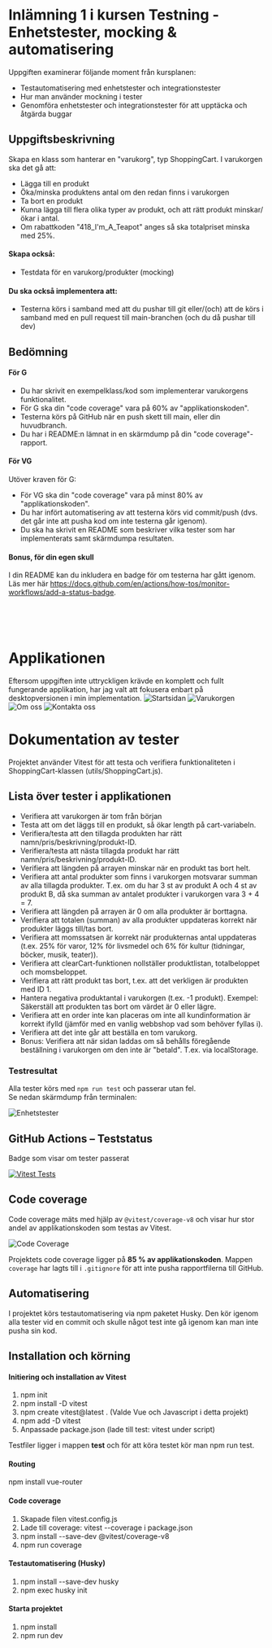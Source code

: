# Inlämning 1 i kursen Testning - Enhetstester, mocking & automatisering

Uppgiften examinerar följande moment från kursplanen:

* Testautomatisering med enhetstester och integrationstester
* Hur man använder mockning i tester
* Genomföra enhetstester och integrationstester för att upptäcka och åtgärda buggar

## Uppgiftsbeskrivning
Skapa en klass som hanterar en "varukorg", typ ShoppingCart. I varukorgen ska det gå att:

* Lägga till en produkt
* Öka/minska produktens antal om den redan finns i varukorgen
* Ta bort en produkt
* Kunna lägga till flera olika typer av produkt, och att rätt produkt minskar/ökar i antal.
* Om rabattkoden "418_I'm_A_Teapot" anges så ska totalpriset minska med 25%.

#### Skapa också:

* Testdata för en varukorg/produkter (mocking)

#### Du ska också implementera att:

* Testerna körs i samband med att du pushar till git eller/(och) att de körs i samband med en pull request till main-branchen (och du då pushar till dev)

## Bedömning
#### För G
* Du har skrivit en exempelklass/kod som implementerar varukorgens funktionalitet.
* För G ska din "code coverage" vara på 60% av "applikationskoden".
* Testerna körs på GitHub när en push skett till main, eller din huvudbranch.
* Du har i README:n lämnat in en skärmdump på din "code coverage"-rapport.

#### För VG
Utöver kraven för G:

* För VG ska din "code coverage" vara på minst 80% av "applikationskoden".
* Du har infört automatisering av att testerna körs vid commit/push (dvs. det går inte att pusha kod om inte testerna går igenom).
* Du ska ha skrivit en README som beskriver vilka tester som har implementerats samt skärmdumpa resultaten.

#### Bonus, för din egen skull
I din README kan du inkludera en badge för om testerna har gått igenom. Läs mer här https://docs.github.com/en/actions/how-tos/monitor-workflows/add-a-status-badge.

<br>
<br>
<br>

# Applikationen
Eftersom uppgiften inte uttryckligen krävde en komplett och fullt fungerande applikation, har jag valt att fokusera enbart på desktopversionen i min implementation.
![Startsidan](public/application_desktop_tablet.png)
![Varukorgen](public/varukorg.png)
![Om oss](public/about_us.png)
![Kontakta oss](public/contact_us.png)

# Dokumentation av tester
Projektet använder Vitest för att testa och verifiera funktionaliteten i ShoppingCart-klassen (utils/ShoppingCart.js).

## Lista över tester i applikationen 
* Verifiera att varukorgen är tom från början
* Testa att om det läggs till en produkt, så ökar length på cart-variabeln.
* Verifiera/testa att den tillagda produkten har rätt namn/pris/beskrivning/produkt-ID.
* Verifiera/testa att nästa tillagda produkt har rätt namn/pris/beskrivning/produkt-ID.
* Verifiera att längden på arrayen minskar när en produkt tas bort helt.
* Verifiera att antal produkter som finns i varukorgen motsvarar summan av alla tillagda produkter. T.ex. om du har 3 st av produkt A och 4 st av produkt B, då ska summan av antalet produkter i varukorgen vara 3 + 4 = 7.
* Verifiera att längden på arrayen är 0 om alla produkter är borttagna.
* Verifiera att totalen (summan) av alla produkter uppdateras korrekt när produkter läggs till/tas bort.
* Verifiera att momssatsen är korrekt när produkternas antal uppdateras (t.ex. 25% för varor, 12% för livsmedel och 6% för kultur (tidningar, böcker, musik, teater)).
* Verifiera att clearCart-funktionen nollställer produktlistan, totalbeloppet och momsbeloppet.
* Verifiera att rätt produkt tas bort, t.ex. att det verkligen är produkten med ID 1.
* Hantera negativa produktantal i varukorgen (t.ex. -1 produkt). Exempel: Säkerställ att produkten tas bort om värdet är 0 eller lägre.
* Verifiera att en order inte kan placeras om inte all kundinformation är korrekt ifylld (jämför med en vanlig webbshop vad som behöver fyllas i).
* Verifiera att det inte går att beställa en tom varukorg.
* Bonus: Verifiera att när sidan laddas om så behålls föregående beställning i varukorgen om den inte är "betald". T.ex. via localStorage.

### Testresultat
Alla tester körs med `npm run test` och passerar utan fel.  
Se nedan skärmdump från terminalen:

![Enhetstester](public/Enhetstester.png)

## GitHub Actions – Teststatus
Badge som visar om tester passerat

[![Vitest Tests](https://github.com/Medieinstitutet/fed24d-testning-inl1-angien90/actions/workflows/tests.yml/badge.svg)](https://github.com/Medieinstitutet/fed24d-testning-inl1-angien90/actions/workflows/tests.yml)

## Code coverage
Code coverage mäts med hjälp av `@vitest/coverage-v8` och visar hur stor andel av applikationskoden som testas av Vitest.

![Code Coverage](public/code_coverage.png)

Projektets code coverage ligger på **85 % av applikationskoden**.
Mappen `coverage` har lagts till i `.gitignore` för att inte pusha rapportfilerna till GitHub.

## Automatisering
I projektet körs testautomatisering via npm paketet Husky. Den kör igenom alla tester vid en commit och skulle något test inte gå igenom kan man inte pusha sin kod. 

## Installation och körning 
#### Initiering och installation av Vitest
1. npm init
2. npm install -D vitest
3. npm create vitest@latest . 
(Valde Vue och Javascript i detta projekt)
4. npm add -D vitest
5. Anpassade package.json (lade till test: vitest under script)

Testfiler ligger i mappen __test__ och för att köra testet kör man npm run test.

#### Routing
npm install vue-router

#### Code coverage
1. Skapade filen vitest.config.js
2. Lade till coverage: vitest --coverage i package.json
3. npm install --save-dev @vitest/coverage-v8
4. npm run coverage

#### Testautomatisering (Husky)
1. npm install --save-dev husky
2. npm exec husky init

#### Starta projektet
1. npm install
2. npm run dev